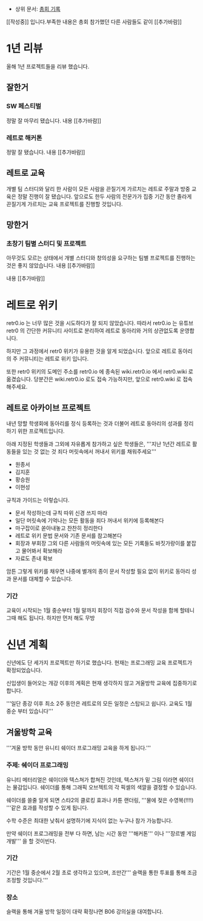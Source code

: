 <!-- TITLE: 2017 년 12 월 21 일 -->
<!-- SUBTITLE: 2017년 12월 21일 총회 기록입니다.-->

* 상위 문서: [총회 기록](/총회-기록)

[[작성중]] 입니다.부족한 내용은 총회 참가했던 다른 사람들도 같이 [[추가바람]]
# 1년 리뷰

올해 1년 프로젝트들을 리뷰 했습니다.

## 잘한거
### SW 페스티벌

정말 잘 마무리 됐습니다. 내용 [[추가바람]]


### 레트로 해커톤

정말 잘 됐습니다. 내용 [[추가바람]]


## 레트로 교육

개별 팀 스터디와 달리 한 사람이 모든 사람을 끈질기게 가르치는 레트로 주말과 방중 교육은 정말 진행이 잘 됐습니다. 
앞으로도 한두 사람의 전문가가 집중 기간 동안 졸라게 끈질기게 가르치는 교육 프로젝트를 진행할 것입니다.

## 망한거
### 초창기 팀별 스터디 및 프로젝트

아무것도 모르는 상태에서 개별 스터디와 창의성을 요구하는 팀별 프로젝트를 진행하는 것은 좋지 않았습니다.  내용 [[추가바람]]


 내용 [[추가바람]]

# 레트로 위키

retr0.io 는 너무 많은 것을 시도하다가 잘 되지 않았습니다.
따라서 retr0.io 는 유튜브 retr0 의 간단한 커뮤니티 사이트로 분리하여 레트로 동아리와 거의 상관없도록 운영합니다.

하지만 그 과정에서 retr0 위키가 유용한 것을 알게 되었습니다.
앞으로 레트로 동아리의 주 커뮤니티는 레트로 위키 입니다.

또한 retr0 위키의 도메인 주소를 retr0.io 에 종속된 wiki.retr0.io 에서 retr0.wiki 로 옮겼습니다.
당분간은 wiki.retr0.io 로도 접속 가능하지만, 앞으로 retr0.wiki 로 접속해주세요.


## 레트로 아카이브 프로젝트

내년 망할 학생회에 동아리를 정식 등록하는 것과 더불어 레트로 동아리의 성과를 정리하기 위한 프로젝트입니다.

아래 지정된 학생들과 그외에 자유롭게 참가하고 싶은 학생들은, '''지난 1년간 레트로 활동들을 있는 것 없는 것 죄다 머릿속에서 꺼내서 위키를 채워주세요'''

 * 원종서
 * 김지훈
 * 황승원
 * 이현성

규칙과 가이드는 이렇습니다.
 * 문서 작성하는데 규칙 따위 신경 쓰지 마라
 * 일단 머릿속에 기억나는 모든 활동을 죄다 꺼내서 위키에 등록해본다
 * 마구잡이로 쏟아내놓고 찬찬히 정리한다
 * 레트로 위키 문법 문서와 기존 문서를 참고해본다
 * 회장과 부회장 그외 다른 사람들의 머릿속에 있는 모든 기록들도 바짓가랑이를 붙잡고 물어봐서 확보해라
 * 자료도 존내 확보

암튼 그렇게 위키를 채우면 나중에 별개의 종이 문서 작성할 필요 없이 위키로 동아리 성과 문서를 대체할 수 있습니다.

### 기간

교육이 시작되는 1월 중순부터 1월 말까지 회장이 직접 검수와 문서 작성을 함께 할테니 그때 해도 됩니다. 하지만 먼저 해도 무방


# 신년 계획

신년에도 단 세가지 프로젝트만 하기로 했습니다.
현재는 프로그래밍 교육 프로젝트가 확정되었습니다.

신입생이 들어오는 개강 이후의 계획은 현재 생각하지 않고 겨울방학 교육에 집중하기로 합니다.


'''일단 종강 이후 최소 2주 동안은 레트로의 모든 일정은 스탑되고 쉽니다. 교육도 1월 중순 부터 있습니다'''


## 겨울방학 교육

'''겨울 방학 동안 유니티 쉐이더 프로그래밍 교육을 하게 됩니다.'''

### 주제: 쉐이더 프로그래밍

유니티 메터리얼은 쉐이더와 텍스쳐가 합쳐진 것인데, 텍스쳐가 밑 그림 이라면 쉐이더는 물감입니다.
쉐이더를 통해 그래픽 오브젝트의 각 픽셀의 색깔을 결정할 수 있습니다.

쉐이더를 쓸줄 알게 되면 스타2의 클로킹 효과나 카툰 랜더링, '''물에 젖은 수영복(!!!!) '''같은 효과를 작성할 수 있게 됩니다.

수학 수준은 최대한 낮춰서 설명하기에 지식이 없는 누구나 참가 가능합니다.

만약 쉐이더 프로그래밍을 전부 다 하면, 남는 시간 동안 '''해커톤''' 이나 '''장르별 게임개발''' 을 할 것이빈다.


### 기간
기간은 1월 중순에서 2월 초로 생각하고 있으며, 조만간''' 슬랙을 통한 투표를 통해 조금 조정할 것입니다.'''

### 장소

슬랙을 통해 겨울 방학 일정이 대략 확정나면 B06 강의실을 대여합니다.